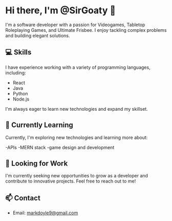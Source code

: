 # Hi there, I'm @SirGoaty 👋

I'm a software developer with a passion for Videogames, Tabletop Roleplaying Games, and Ultimate Frisbee. I enjoy tackling complex problems and building elegant solutions.

## 💻 Skills

I have experience working with a variety of programming languages, including:

- React
- Java
- Python
- Node.js

I'm always eager to learn new technologies and expand my skillset.

## 🌱 Currently Learning

Currently, I'm exploring new technologies and learning more about:

-APIs
-MERN stack
-game design and development

## 🔎 Looking for Work

I'm currently seeking new opportunities to grow as a developer and contribute to innovative projects. Feel free to reach out to me!

## 📫 Contact

- Email: markdoyle9@gmail.com
